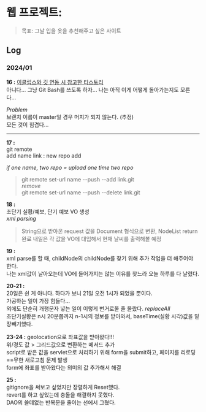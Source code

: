# 웹 프로젝트:
> 목표: 그날 입을 옷을 추천해주고 싶은 사이트

## Log
### 2024/01
**16 :**
[이클립스와 깃 연동 시 참고한 티스토리](https://mollangpiu.tistory.com/309)   
아니다... 그냥 Git Bash를 쓰도록 하자... 나는 아직 이게 어떻게 돌아가는지도 모른다...   
   
*Problem*   
브랜치 이름이 master일 경우 머지가 되지 않는다. (추정)   
모든 것이 힘겹다...   
   
<hr>   
   
**17 :**   
git remote   
add name link : new repo add   
   
*if one name, two repo = upload one time two repo*   
> git remote set-url name --push --add link.git   
*remove*   
> git remote set-url name --push --delete link.git   


**18 :**   
초단기 실황/예보, 단기 예보 VO 생성   
*xml parsing*   
> String으로 받아온 request 값을 Document 형식으로 변환, NodeList return 완료
> 내일은 각 값을 VO에 대입해서 현재 날씨를 출력해볼 예정
   
   
**19 :**   
xml parse를 할 때, childNode의 childNode를 찾기 위해 추가 작업을 더 해주어야 한다.   
나는 xml값이 날아오는데 VO에 들어가지는 않는 이유를 찾느라 오늘 하루를 다 날렸다.  
   
   
**20-21 :**   
20일은 쉰 게 아니다. 하다가 보니 21일 오전 1시가 되었을 뿐이다.   
가공하는 일이 가장 힘들다...   
외에도 단순히 개행문자 넣는 일이 이렇게 번거로울 줄 몰랐다. *replaceAll*   
초단기실황은 n시 20분쯤까지 n-1시의 정보를 받아와서, baseTime(실황 시각)값을 밑장빼기했다.   
   
   
**23-24 :**
geolocation으로 좌표값을 받아왔다!!!   
위/경도 값 > 그리드값으로 변환하는 메서드 추가   
script로 받은 값을 servlet으로 처리하기 위해 form을 submit하고, 페이지를 리로딩   
==무한 새로고침 문제 발생   
form에 좌표를 받아왔다는 의미의 값 추가해서 해결   

   
**25 :**   
gitignore을 써보고 싶었지만 장렬하게 Reset했다.   
revert를 하고 싶었는데 충돌을 해결하지 못했다.   
DAO의 쓸데없는 반복문을 줄이는 선에서 그쳤다.   
